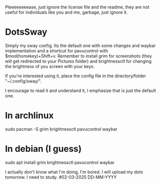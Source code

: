Pleeeeeeeease, just ignore the license file and the readme, they are not useful for individuals like you and me, garbage, just ignore it.
# DotsSway
Simply my sway config. Its the default one with some changes and waybar implementation and a shortcut for pavucontrol with $mod(homekey)+Shift+v.
Remember to install grim for screenshots (they will get redirected to your Pictures folder) and brightnessctl for changing the brightness of you screen with your keys.

If you're interested using it, place the config file in the directory/folder "~/.config/sway/".

I encourage to read it and understand it, I emphasize that is just the default one.
# In archlinux
  sudo pacman -S grim brightnessctl pavucontrol waybar
# In debian (I guess)
  sudo apt install grim brightnessctl pavucontrol waybar


I actually don't know what I'm doing, I'm bored.
I will upload my dots tomorrow. I need to study. #02-03-2025 DD-MM-YYYY
